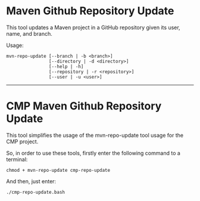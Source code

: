 # Maven Github Repository Update

This tool updates a Maven project in a GitHub repository given its user, name, and branch.

Usage:

	mvn-repo-update [--branch | -b <branch>] 
	                [--directory | -d <directory>] 
	                [--help | -h] 
	                [--repository | -r <repository>] 
	                [--user | -u <user>]


-------------------

# CMP Maven Github Repository Update

This tool simplifies the usage of the mvn-repo-update tool usage for the CMP project.

So, in order to use these tools, firstly enter the following command to a terminal:

	chmod + mvn-repo-update cmp-repo-update

And then, just enter:

	./cmp-repo-update.bash